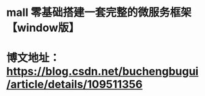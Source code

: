 # mall 零基础搭建一套完整的微服务框架【window版】
# 博文地址：https://blog.csdn.net/buchengbugui/article/details/109511356
